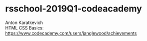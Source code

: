 # rsschool-2019Q1-codeacademy

Anton Karatkevich<br/>
HTML CSS Basics: https://www.codecademy.com/users/janglewood/achievements
